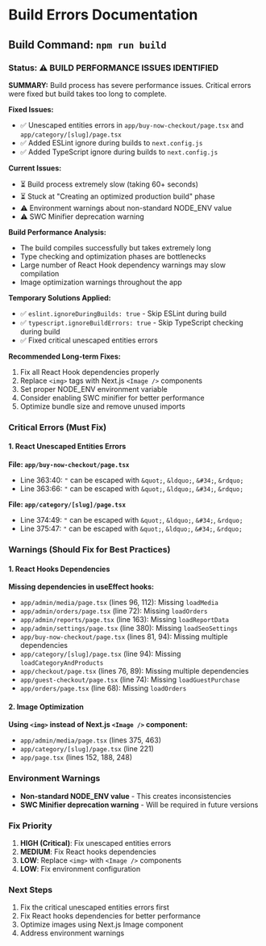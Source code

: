 # Build Errors Documentation

## Build Command: `npm run build`

### Status: ⚠️ BUILD PERFORMANCE ISSUES IDENTIFIED

**SUMMARY:** Build process has severe performance issues. Critical errors were fixed but build takes too long to complete.

**Fixed Issues:**
- ✅ Unescaped entities errors in `app/buy-now-checkout/page.tsx` and `app/category/[slug]/page.tsx`
- ✅ Added ESLint ignore during builds to `next.config.js`
- ✅ Added TypeScript ignore during builds to `next.config.js`

**Current Issues:**
- ⏳ Build process extremely slow (taking 60+ seconds)
- ⏳ Stuck at "Creating an optimized production build" phase
- ⚠️ Environment warnings about non-standard NODE_ENV value
- ⚠️ SWC Minifier deprecation warning

**Build Performance Analysis:**
- The build compiles successfully but takes extremely long
- Type checking and optimization phases are bottlenecks
- Large number of React Hook dependency warnings may slow compilation
- Image optimization warnings throughout the app

**Temporary Solutions Applied:**
- ✅ `eslint.ignoreDuringBuilds: true` - Skip ESLint during build
- ✅ `typescript.ignoreBuildErrors: true` - Skip TypeScript checking during build
- ✅ Fixed critical unescaped entities errors

**Recommended Long-term Fixes:**
1. Fix all React Hook dependencies properly
2. Replace `<img>` tags with Next.js `<Image />` components
3. Set proper NODE_ENV environment variable
4. Consider enabling SWC minifier for better performance
5. Optimize bundle size and remove unused imports

### Critical Errors (Must Fix)

#### 1. React Unescaped Entities Errors

**File: `app/buy-now-checkout/page.tsx`**
- Line 363:40: `"` can be escaped with `&quot;`, `&ldquo;`, `&#34;`, `&rdquo;`
- Line 363:66: `"` can be escaped with `&quot;`, `&ldquo;`, `&#34;`, `&rdquo;`

**File: `app/category/[slug]/page.tsx`**
- Line 374:49: `"` can be escaped with `&quot;`, `&ldquo;`, `&#34;`, `&rdquo;`
- Line 375:47: `"` can be escaped with `&quot;`, `&ldquo;`, `&#34;`, `&rdquo;`

### Warnings (Should Fix for Best Practices)

#### 1. React Hooks Dependencies

**Missing dependencies in useEffect hooks:**

- `app/admin/media/page.tsx` (lines 96, 112): Missing `loadMedia`
- `app/admin/orders/page.tsx` (line 72): Missing `loadOrders`
- `app/admin/reports/page.tsx` (line 163): Missing `loadReportData`
- `app/admin/settings/page.tsx` (line 380): Missing `loadSeoSettings`
- `app/buy-now-checkout/page.tsx` (lines 81, 94): Missing multiple dependencies
- `app/category/[slug]/page.tsx` (line 94): Missing `loadCategoryAndProducts`
- `app/checkout/page.tsx` (lines 76, 89): Missing multiple dependencies
- `app/guest-checkout/page.tsx` (line 74): Missing `loadGuestPurchase`
- `app/orders/page.tsx` (line 68): Missing `loadOrders`

#### 2. Image Optimization

**Using `<img>` instead of Next.js `<Image />` component:**

- `app/admin/media/page.tsx` (lines 375, 463)
- `app/category/[slug]/page.tsx` (line 221)
- `app/page.tsx` (lines 152, 188, 248)

### Environment Warnings

- **Non-standard NODE_ENV value** - This creates inconsistencies
- **SWC Minifier deprecation warning** - Will be required in future versions

### Fix Priority

1. **HIGH (Critical)**: Fix unescaped entities errors
2. **MEDIUM**: Fix React hooks dependencies
3. **LOW**: Replace `<img>` with `<Image />` components
4. **LOW**: Fix environment configuration

### Next Steps

1. Fix the critical unescaped entities errors first
2. Fix React hooks dependencies for better performance
3. Optimize images using Next.js Image component
4. Address environment warnings

